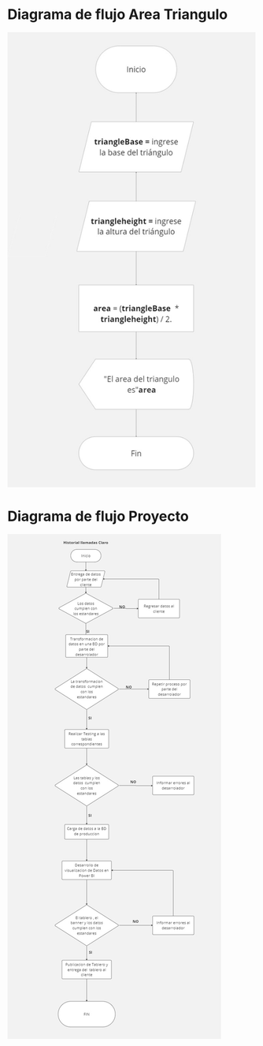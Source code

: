 # Diagrama de flujo Area Triangulo
![AreaTriangulo](IMG/DiagramaTriangulo.jpg)
# Diagrama de flujo Proyecto
![Proyecto](IMG/DiagramaProyecto.jpg)